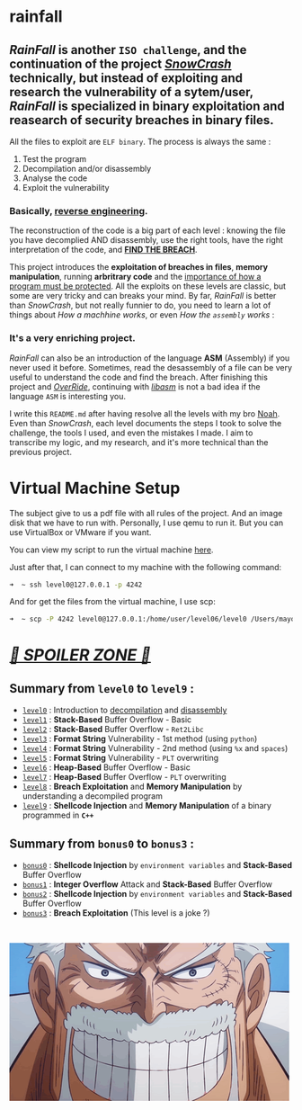 # rainfall

## _RainFall_ is another `ISO challenge`, and the continuation of the project _[SnowCrash](https://github.com/Nimpoo/snow-crash)_ technically, but instead of exploiting and research the vulnerability of a sytem/user, _RainFall_ is specialized in binary exploitation and reasearch of security breaches in binary files.

All the files to exploit are `ELF binary`. The process is always the same : <br />
1. Test the program <br />
2. Decompilation and/or disassembly <br />
3. Analyse the code <br />
4. Exploit the vulnerability

### Basically, **<u>reverse engineering</u>**.

The reconstruction of the code is a big part of each level : knowing the file you have decomplied AND disassembly, use the right tools, have the right interpretation of the code, and **<u>FIND THE BREACH</u>**.

This project introduces the **exploitation of breaches in files**, **memory manipulation**, running **arbritrary code** and the <u>importance of how a program must be protected</u>. All the exploits on these levels are classic, but some are very tricky and can breaks your mind. By far, _RainFall_ is better than _SnowCrash_, but not really funnier to do, you need to learn a lot of things about _How a machhine works_, or even _How the `assembly` works_ :

### **It's a very enriching project**.

_RainFall_ can also be an introduction of the language **ASM** (Assembly) if you never used it before. Sometimes, read the desassembly of a file can be very useful to understand the code and find the breach. After finishing this project and _[OverRide](https://github.com/Nimpoo/override)_, continuing with _[libasm](https://github.com/Nimpoo/libasm)_ is not a bad idea if the language `ASM` is interesting you.

I write this `README.md` after having resolve all the levels with my bro [Noah](https://github.com/noalexan). Even than _SnowCrash_, each level documents the steps I took to solve the challenge, the tools I used, and even the mistakes I made. I aim to transcribe my logic, and my research, and it's more technical than the previous project.

# Virtual Machine Setup

The subject give to us a pdf file with all rules of the project. And an image disk that we have to run with. Personally, I use qemu to run it. But you can use VirtualBox or VMware if you want.

You can view my script to run the virtual machine [here](assets/run.sh).

Just after that, I can connect to my machine with the following command:

```sh
➜  ~ ssh level0@127.0.0.1 -p 4242
```

And for get the files from the virtual machine, I use scp:

```sh
➜  ~ scp -P 4242 level0@127.0.0.1:/home/user/level06/level0 /Users/mayoub/Desktop
```

# _<u>🚨 SPOILER ZONE 🚨</u>_

## Summary from `level0` to `level9` :
- [`level0`](./level0/walkthrough) : Introduction to <u>decompilation</u> and <u>disassembly</u>
- [`level1`](./level1/walkthrough) : **Stack-Based** Buffer Overflow - Basic
- [`level2`](./level2/walkthrough) : **Stack-Based** Buffer Overflow - `Ret2Libc`
- [`level3`](./level3/walkthrough) : **Format String** Vulnerability - 1st method (using `python`)
- [`level4`](./level4/walkthrough) : **Format String** Vulnerability - 2nd method (using `%x` and `spaces`)
- [`level5`](./level5/walkthrough) : **Format String** Vulnerability - `PLT` overwriting
- [`level6`](./level6/walkthrough) : **Heap-Based** Buffer Overflow - Basic
- [`level7`](./level7/walkthrough) : **Heap-Based** Buffer Overflow - `PLT` overwriting
- [`level8`](./level8/walkthrough) : **Breach Exploitation** and **Memory Manipulation** by understanding a decompiled program 
- [`level9`](./level9/walkthrough) : **Shellcode Injection** and **Memory Manipulation** of a binary programmed in **`C++`**

## Summary from `bonus0` to `bonus3` :
- [`bonus0`](./bonus0/walkthrough) : **Shellcode Injection** by `environment variables` and **Stack-Based** Buffer Overflow
- [`bonus1`](./bonus1/walkthrough) : **Integer Overflow** Attack and **Stack-Based** Buffer Overflow
- [`bonus2`](./bonus2/walkthrough) : **Shellcode Injection** by `environment variables` and **Stack-Based** Buffer Overflow
- [`bonus3`](./bonus3/walkthrough) : **Breach Exploitation** (This level is a joke ?)

<br />

![Garp](assets/Garp.gif)
